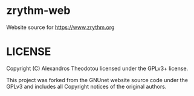 # zrythm-web

Website source for https://www.zrythm.org

# LICENSE
Copyright (C) Alexandros Theodotou licensed under the GPLv3+ license.

This project was forked from the GNUnet website source code under the GPLv3 and includes all Copyright notices of the
original authors.
